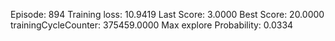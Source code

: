Episode: 894 Training loss: 10.9419 Last Score: 3.0000 Best Score: 20.0000 trainingCycleCounter: 375459.0000 Max explore Probability: 0.0334